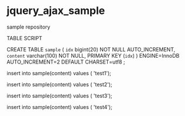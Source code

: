 # jquery_ajax_sample
sample repository


TABLE SCRIPT 


CREATE TABLE `sample` (
  `idx` bigint(20) NOT NULL AUTO_INCREMENT,
  `content` varchar(100) NOT NULL,
  PRIMARY KEY (`idx`)
) ENGINE=InnoDB AUTO_INCREMENT=2 DEFAULT CHARSET=utf8
;
 

insert into sample(content) values ( 'test1');

insert into sample(content) values ( 'test2'); 

insert into sample(content) values ( 'test3'); 

insert into sample(content) values ( 'test4'); 

